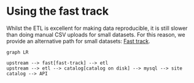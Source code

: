 # Using the fast track

Whilst the ETL is excellent for making data reproducible, it is still slower than doing manual CSV uploads for small datasets. For this reason, we provide an alternative path for small datasets: [Fast track](../adding-data/fast-track.md).

```mermaid
graph LR

upstream --> fast[fast-track] --> etl
upstream --> etl --> catalog[catalog on disk] --> mysql --> site
catalog --> API
```

